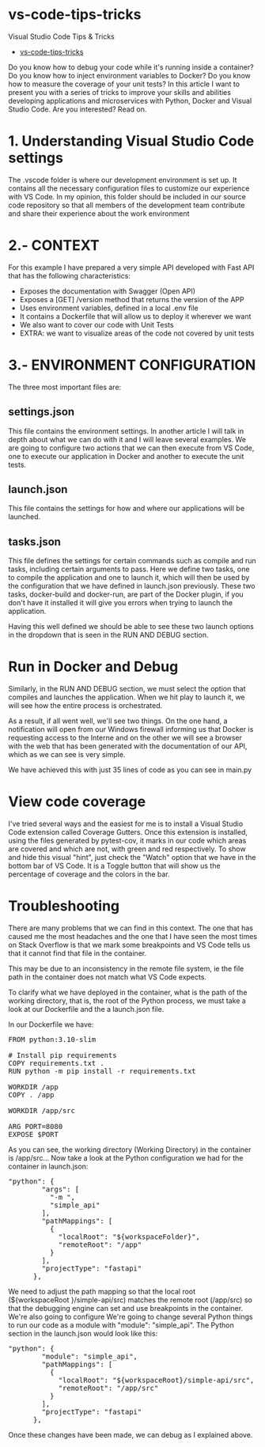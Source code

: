 # vs-code-tips-tricks
Visual Studio Code Tips &amp; Tricks

- [vs-code-tips-tricks](#vs-code-tips-tricks)



Do you know how to debug your code while it's running inside a container? Do you know how to inject environment variables to Docker? Do you know how to measure the coverage of your unit tests? In this article I want to present you with a series of tricks to improve your skills and abilities developing applications and microservices with Python, Docker and Visual Studio Code. Are you interested? Read on.


# 1. Understanding Visual Studio Code settings


The .vscode folder is where our development environment is set up. It contains all the necessary configuration files to customize our experience with VS Code. In my opinion, this folder should be included in our source code repository so that all members of the development team contribute and share their experience about the work environment



# 2.- CONTEXT
For this example I have prepared a very simple API developed with Fast API that has the following characteristics:

- Exposes the documentation with Swagger (Open API)
- Exposes a [GET] /version method that returns the version of the APP 
- Uses environment variables, defined in a local .env file 
- It contains a Dockerfile that will allow us to deploy it wherever we want 
- We also want to cover our code with Unit Tests 
- EXTRA: we want to visualize areas of the code not covered by unit tests

# 3.- ENVIRONMENT CONFIGURATION
The three most important files are:

## settings.json
This file contains the environment settings. In another article I will talk in depth about what we can do with it and I will leave several examples. We are going to configure two actions that we can then execute from VS Code, one to execute our application in Docker and another to execute the unit tests.

## launch.json
This file contains the settings for how and where our applications will be launched.</p>

## tasks.json
This file defines the settings for certain commands such as compile and run tasks, including certain arguments to pass. Here we define two tasks, one to compile the application and one to launch it, which will then be used by the configuration that we have defined in launch.json previously. These two tasks, docker-build and docker-run, are part of the Docker plugin, if you don't have it installed it will give you errors when trying to launch the application.


Having this well defined we should be able to see these two launch options in the dropdown that is seen in the RUN AND DEBUG section.

# Run in Docker and Debug
Similarly, in the RUN AND DEBUG section, we must select the option that compiles and launches the application. When we hit play to launch it, we will see how the entire process is orchestrated. 

As a result, if all went well, we'll see two things. On the one hand, a notification will open from our Windows firewall informing us that Docker is requesting access to the Interne and on the other we will see a browser with the web that has been generated with the documentation of our API, which as we can see is very simple.

We have achieved this with just 35 lines of code as you can see in main.py

# View code coverage

I've tried several ways and the easiest for me is to install a Visual Studio Code extension called Coverage Gutters. Once this extension is installed, using the files generated by pytest-cov, it marks in our code which areas are covered and which are not, with green and red respectively. To show and hide this visual "hint", just check the "Watch" option that we have in the bottom bar of VS Code. It is a Toggle button that will show us the percentage of coverage and the colors in the bar. 

# Troubleshooting

There are many problems that we can find in this context. The one that has caused me the most headaches and the one that I have seen the most times on Stack Overflow is that we mark some breakpoints and VS Code tells us that it cannot find that file in the container.

This may be due to an inconsistency in the remote file system, ie the file path in the container does not match what VS Code expects. 

To clarify what we have deployed in the container, what is the path of the working directory, that is, the root of the Python process, we must take a look at our Dockerfile and the a launch.json file. 

In our Dockerfile we have: 
<pre class="EnlighterJSRAW" data-enlighter-language="dockerfile" data-enlighter-theme="" data-enlighter-highlight="" data-enlighter-linenumbers="" data-enlighter-lineoffset="" data- enlighter-title="" data-enlighter-group="">FROM python:3.10-slim

# Install pip requirements
COPY requirements.txt .
RUN python -m pip install -r requirements.txt

WORKDIR /app
COPY . /app

WORKDIR /app/src

ARG PORT=8080
EXPOSE $PORT</pre>

As you can see, the working directory (Working Directory) in the container is /app/src... Now take a look at the Python configuration we had for the container in launch.json:

<pre class="EnlighterJSRAW" data-enlighter-language="json" data-enlighter-theme="" data-enlighter-highlight="" data-enlighter-linenumbers="" data-enlighter-lineoffset="" data- enlighter-title="" data-enlighter-group="">"python": {
        "args": [
          "-m ",
          "simple_api"
        ],
        "pathMappings": [
          {
            "localRoot": "${workspaceFolder}",
            "remoteRoot": "/app"
          }
        ],
        "projectType": "fastapi"
      },</pre>

We need to adjust the path mapping so that the local root (${workspaceRoot }/simple-api/src) matches the remote root (/app/src) so that the debugging engine can set and use breakpoints in the container. We're also going to configure We're going to change several Python things to run our code as a module with "module": "simple_api". The Python section in the launch.json would look like this:
<pre class="EnlighterJSRAW" data-enlighter-language="json" data-enlighter-theme="" data-enlighter-highlight="" data-enlighter-linenumbers="" data-enlighter-lineoffset="" data- enlighter-title="" data-enlighter-group="">"python": {
        "module": "simple_api",
        "pathMappings": [
          {
            "localRoot": "${workspaceRoot}/simple-api/src",
            "remoteRoot": "/app/src"
          }
        ],
        "projectType": "fastapi"
      },</pre>

Once these changes have been made, we can debug as I explained above.